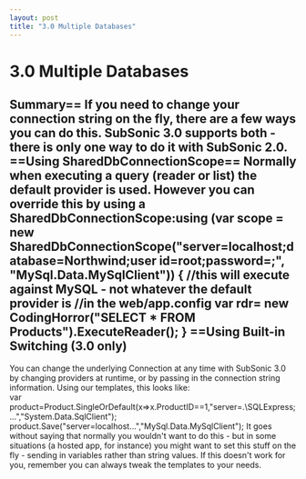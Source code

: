 ```yaml
---
layout: post
title: "3.0 Multiple Databases"
---
```


# 3.0 Multiple Databases



<h2>Summary== If you need to change your connection string on the fly, there are a few ways you can do this. SubSonic 3.0 supports both - there is only one way to do it with SubSonic 2.0.  ==Using SharedDbConnectionScope== Normally when executing a query (reader or list) the default provider is used. However you can override this by using a SharedDbConnectionScope:using (var scope = new SharedDbConnectionScope("server=localhost;database=Northwind;user id=root;password=;", "MySql.Data.MySqlClient")) {          //this will execute against MySQL - not whatever the default provider is     //in the web/app.config     var rdr= new CodingHorror("SELECT * FROM Products").ExecuteReader();       }  ==Using Built-in Switching (3.0 only)</h2>

 You can change the underlying Connection at any time with SubSonic 3.0 by changing providers at runtime, or by passing in the connection string information. Using our 
 templates, this looks like:  
var product=Product.SingleOrDefault(x=>x.ProductID==1,"server=.\SQLExpress; ...","System.Data.SqlClient"); product.Save("server=localhost...","MySql.Data.MySqlClient");  It goes without saying that normally you wouldn't want to do this - but in some situations (a hosted app, for instance) you might want to set this stuff on the fly - sending in variables rather than string values.  If this doesn't work for you, remember you can always tweak the templates to your needs.
